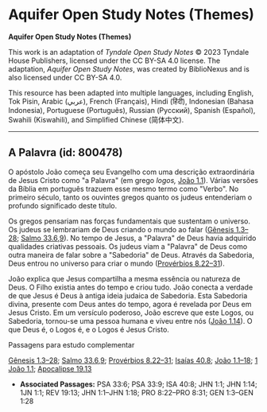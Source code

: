 # Aquifer Open Study Notes (Themes)

**Aquifer Open Study Notes (Themes)**

This work is an adaptation of *Tyndale Open Study Notes* © 2023 Tyndale House Publishers, licensed under the CC BY\-SA 4\.0 license. The adaptation, *Aquifer Open Study Notes*, was created by BiblioNexus and is also licensed under CC BY\-SA 4\.0\.

This resource has been adapted into multiple languages, including English, Tok Pisin, Arabic (عربي), French (Français), Hindi (हिंदी), Indonesian (Bahasa Indonesia), Portuguese (Português), Russian (Русский), Spanish (Español), Swahili (Kiswahili), and Simplified Chinese (简体中文).



--------------------------------

## A Palavra (id: 800478)

O apóstolo João começa seu Evangelho com uma descrição extraordinária de Jesus Cristo como "a Palavra" (em grego *logos,* [João 1\.1](https://ref.ly/John1:1)). Várias versões da Bíblia em português trazuem esse mesmo termo como "Verbo". No primeiro século, tanto os ouvintes gregos quanto os judeus entenderiam o profundo significado deste título.

Os gregos pensariam nas forças fundamentais que sustentam o universo. Os judeus se lembrariam de Deus criando o mundo ao falar ([Gênesis 1\.3–28](https://ref.ly/Gen1:3-Gen1:28); [Salmo 33\.6](https://ref.ly/Ps33:6),[9](https://ref.ly/Ps33:9)). No tempo de Jesus, a "Palavra" de Deus havia adquirido qualidades criativas pessoais. Os judeus viam a "Palavra" de Deus como outra maneira de falar sobre a "Sabedoria" de Deus. Através da Sabedoria, Deus entrou no universo para criar o mundo ([Provérbios 8\.22–31](https://ref.ly/Prov8:22-Prov8:31)).

João explica que Jesus compartilha a mesma essência ou natureza de Deus. O Filho existia antes do tempo e criou tudo. João conecta a verdade de que Jesus é Deus à antiga ideia judaica de Sabedoria. Esta Sabedoria divina, presente com Deus antes do tempo, agora é revelada por Deus em Jesus Cristo. Em um versículo poderoso, João escreve que este Logos, ou Sabedoria, tornou\-se uma pessoa humana e viveu entre nós ([João 1\.14](https://ref.ly/John1:14)). O que Deus é, o Logos é, e o Logos é Jesus Cristo.

Passagens para estudo complementar

[Gênesis 1\.3–28](https://ref.ly/Gen1:3-Gen1:28); [Salmo 33\.6](https://ref.ly/Ps33:6),[9](https://ref.ly/Ps33:9); [Provérbios 8\.22–31](https://ref.ly/Prov8:22-Prov8:31); [Isaías 40\.8](https://ref.ly/Isa40:8); [João 1\.1–18](https://ref.ly/John1:1-John1:18); [1 João 1\.1](https://ref.ly/1John1:1); [Apocalipse 19\.13](https://ref.ly/Rev19:13)

* **Associated Passages:** PSA 33:6; PSA 33:9; ISA 40:8; JHN 1:1; JHN 1:14; 1JN 1:1; REV 19:13; JHN 1:1–JHN 1:18; PRO 8:22–PRO 8:31; GEN 1:3–GEN 1:28

